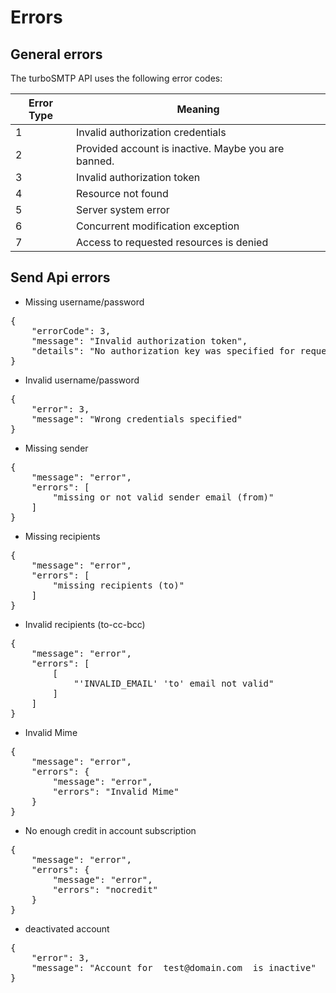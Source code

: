 # Errors

## General errors
The turboSMTP API uses the following error codes:

Error Type | Meaning
---------- | -------
1 | Invalid authorization credentials
2 | Provided account is inactive. Maybe you are banned.
3 | Invalid authorization token
4 | Resource not found
5 | Server system error
6 | Concurrent modification exception
7 | Access to requested resources is denied

## Send Api errors




- Missing username/password

<pre class="mid-pre">{
    "errorCode": 3,
    "message": "Invalid authorization token",
    "details": "No authorization key was specified for request: POST /api/mail/send"
}
</pre>

- Invalid username/password

<pre class="mid-pre">{
    "error": 3,
    "message": "Wrong credentials specified"
}
</pre>

- Missing sender

<pre class="mid-pre">{
    "message": "error",
    "errors": [
        "missing or not valid sender email (from)"
    ]
}
</pre>

- Missing recipients

<pre class="mid-pre">{
    "message": "error",
    "errors": [
        "missing recipients (to)"
    ]
}
</pre>

- Invalid recipients (to-cc-bcc)

<pre class="mid-pre">{
    "message": "error",
    "errors": [
        [
            "'INVALID_EMAIL' 'to' email not valid"
        ]
    ]
}
</pre>


- Invalid Mime

<pre class="mid-pre">{
    "message": "error",
    "errors": {
        "message": "error",
        "errors": "Invalid Mime"
    }
}
</pre>

- No enough credit in account subscription

<pre class="mid-pre">{
    "message": "error",
    "errors": {
        "message": "error",
        "errors": "nocredit"
    }
}
</pre>

- deactivated account

<pre class="mid-pre">{
    "error": 3,
    "message": "Account for  test@domain.com  is inactive"
}
</pre>